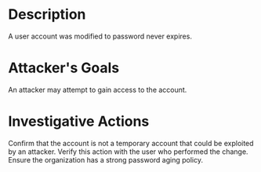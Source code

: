 # Description
A user account was modified to password never expires.
# Attacker's Goals
An attacker may attempt to gain access to the account.
# Investigative Actions
Confirm that the account is not a temporary account that could be exploited by an attacker.
Verify this action with the user who performed the change.
Ensure the organization has a strong password aging policy.
